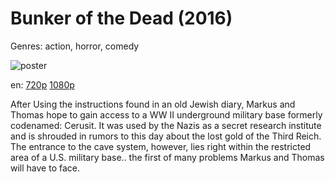 # Bunker of the Dead (2016)

Genres: action, horror, comedy

![poster](http://image.tmdb.org/t/p/w500/At1o5gVj8YjiheJ9mCKtnDawRWR.jpg)

en:
  [720p](magnet:?xt=urn:btih:53E8BD0BFAA2318C287D99251881666FDD671E29&tr=udp://glotorrents.pw:6969/announce&tr=udp://tracker.opentrackr.org:1337/announce&tr=udp://torrent.gresille.org:80/announce&tr=udp://tracker.openbittorrent.com:80&tr=udp://tracker.coppersurfer.tk:6969&tr=udp://tracker.leechers-paradise.org:6969&tr=udp://p4p.arenabg.ch:1337&tr=udp://tracker.internetwarriors.net:1337)
  [1080p](magnet:?xt=urn:btih:F917A224A2FE573302113BA6AF081E89CDE9006F&tr=udp://glotorrents.pw:6969/announce&tr=udp://tracker.opentrackr.org:1337/announce&tr=udp://torrent.gresille.org:80/announce&tr=udp://tracker.openbittorrent.com:80&tr=udp://tracker.coppersurfer.tk:6969&tr=udp://tracker.leechers-paradise.org:6969&tr=udp://p4p.arenabg.ch:1337&tr=udp://tracker.internetwarriors.net:1337)
  


After Using the instructions found in an old Jewish diary,  Markus and Thomas hope to gain access to a WW II underground military base formerly codenamed: Cerusit. It was used by the Nazis as a secret research institute and is shrouded in rumors to this day about the lost gold of the Third Reich. The entrance to the cave system, however, lies right within the restricted area of a U.S. military base.. the first of many problems Markus and Thomas will have to face.